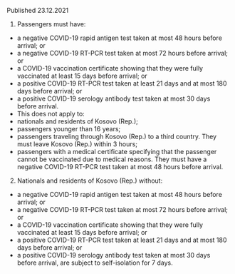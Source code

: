 Published 23.12.2021
1. Passengers must have:
- a negative COVID-19 rapid antigen test taken at most 48 hours before arrival; or
- a negative COVID-19 RT-PCR test taken at most 72 hours before arrival; or
- a COVID-19 vaccination certificate showing that they were fully vaccinated at least 15 days before arrival; or
- a positive COVID-19 RT-PCR test taken at least 21 days and at most 180 days before arrival; or
- a positive COVID-19 serology antibody test taken at most 30 days before arrival.
- This does not apply to:
- nationals and residents of Kosovo (Rep.);
- passengers younger than 16 years;
- passengers traveling through Kosovo (Rep.) to a third country. They must leave Kosovo (Rep.) within 3 hours;
- passengers with a medical certificate specifying that the passenger cannot be vaccinated due to medical reasons. They must have a negative COVID-19 RT-PCR test taken at most 48 hours before arrival.
2. Nationals and residents of Kosovo (Rep.) without:
- a negative COVID-19 rapid antigen test taken at most 48 hours before arrival; or
- a negative COVID-19 RT-PCR test taken at most 72 hours before arrival; or
- a COVID-19 vaccination certificate showing that they were fully vaccinated at least 15 days before arrival; or
- a positive COVID-19 RT-PCR test taken at least 21 days and at most 180 days before arrival; or
- a positive COVID-19 serology antibody test taken at most 30 days before arrival, are subject to self-isolation for 7 days.